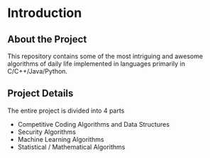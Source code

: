 # Introduction 

## About the Project
This repository contains some of the most intriguing and awesome algorithms of daily life implemented in languages primarily in C/C++/Java/Python.

## Project Details
The entire project is divided into 4 parts

- Competitive Coding Algorithms and Data Structures
- Security Algorithms
- Machine Learning Algorithms
- Statistical / Mathematical Algorithms